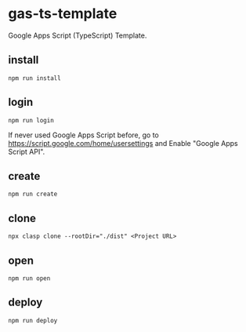 # gas-ts-template

Google Apps Script (TypeScript) Template.

## install

```
npm run install
```

## login

```
npm run login
```

If never used Google Apps Script before, go to <https://script.google.com/home/usersettings> and Enable "Google Apps Script API".

## create

```
npm run create
```

## clone

```
npx clasp clone --rootDir="./dist" <Project URL>
````

## open

```
npm run open
```

## deploy

```
npm run deploy
```
